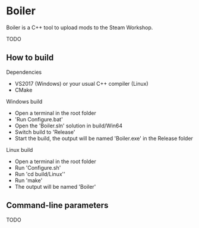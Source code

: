 # Boiler

Boiler is a C++ tool to upload mods to the Steam Workshop.

TODO

## How to build

Dependencies

 * VS2017 (Windows) or your usual C++ compiler (Linux)
 * CMake

Windows build

 * Open a terminal in the root folder
 * 'Run Configure.bat'
 * Open the 'Boiler.sln' solution in build/Win64
 * Switch build to 'Release'
 * Start the build, the output will be named 'Boiler.exe' in the Release folder
 
Linux build

 * Open a terminal in the root folder
 * Run 'Configure.sh'
 * Run 'cd build/Linux''
 * Run 'make'
 * The output will be named 'Boiler'

## Command-line parameters

TODO